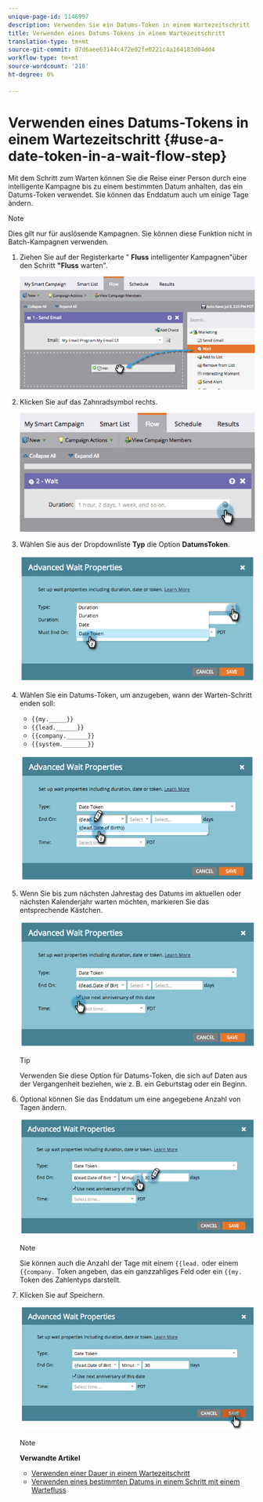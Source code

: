 ```yaml
---
unique-page-id: 1146997
description: Verwenden Sie ein Datums-Token in einem Wartezeitschritt - MarketingToDocs - Produktdokumentation
title: Verwenden eines Datums-Tokens in einem Wartezeitschritt
translation-type: tm+mt
source-git-commit: d7d6aee63144c472e02fe0221c4a164183d04dd4
workflow-type: tm+mt
source-wordcount: '218'
ht-degree: 0%

---
```



# Verwenden eines Datums-Tokens in einem Wartezeitschritt {#use-a-date-token-in-a-wait-flow-step}

Mit dem Schritt zum Warten können Sie die Reise einer Person durch eine intelligente Kampagne bis zu einem bestimmten Datum anhalten, das ein Datums-Token verwendet. Sie können das Enddatum auch um einige Tage ändern.

>[!NOTE]
>
>Dies gilt nur für auslösende Kampagnen. Sie können diese Funktion nicht in Batch-Kampagnen verwenden.

1. Ziehen Sie auf der Registerkarte &quot; **Fluss** intelligenter Kampagnen&quot;über den Schritt **&quot;Fluss** warten&quot;.

   ![](assets/image2014-9-22-14-3a8-3a22.png)

1. Klicken Sie auf das Zahnradsymbol rechts.

   ![](assets/image2014-9-22-14-3a8-3a37.png)

1. Wählen Sie aus der Dropdownliste **Typ** die Option **DatumsToken**.

   ![](assets/image2014-9-22-14-3a8-3a41.png)

1. Wählen Sie ein Datums-Token, um anzugeben, wann der Warten-Schritt enden soll:

   * `{{my._____}}`
   * `{{lead.______}}`
   * `{{company.______}}`
   * `{{system._______}}`

   ![](assets/image2014-9-22-14-3a9-3a33.png)

1. Wenn Sie bis zum nächsten Jahrestag des Datums im aktuellen oder nächsten Kalenderjahr warten möchten, markieren Sie das entsprechende Kästchen.

   ![](assets/image2014-9-22-14-3a9-3a37.png)

   >[!TIP]
   >
   >Verwenden Sie diese Option für Datums-Token, die sich auf Daten aus der Vergangenheit beziehen, wie z. B. ein Geburtstag oder ein Beginn.

1. Optional können Sie das Enddatum um eine angegebene Anzahl von Tagen ändern.

   ![](assets/image2014-9-22-14-3a9-3a57.png)

   >[!NOTE]
   >
   >Sie können auch die Anzahl der Tage mit einem `{{lead.` oder einem `{{company.` Token angeben, das ein ganzzahliges Feld oder ein `{{my.` Token des Zahlentyps darstellt.

1. Klicken Sie auf Speichern.

   ![](assets/image2014-9-22-14-3a11-3a3.png)

   >[!NOTE]
   >
   >**Verwandte Artikel**
   >
   >* [Verwenden einer Dauer in einem Wartezeitschritt](use-a-duration-in-a-wait-flow-step.md)
   >* [Verwenden eines bestimmten Datums in einem Schritt mit einem Wartefluss](use-a-specific-date-in-a-wait-flow-step.md)


